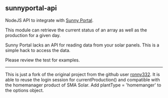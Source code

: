 sunnyportal-api
-------
NodeJS API to integrate with [Sunny Portal](https://www.sunnyportal.com/).

This module can retrieve the current status of an array as well as the production for a given day.

Sunny Portal lacks an API for reading data from your solar panels. This is a simple hack to access the data.

Please review the test for examples.

***
This is just a fork of the original project from the github user [ronny332](https://github.com/ronny332/sunnyportal-api).
It is able to reuse the login session for currentProduction() and compatible with the homemanager product of SMA Solar. Add plantType = 'homemanger' to the options object.
